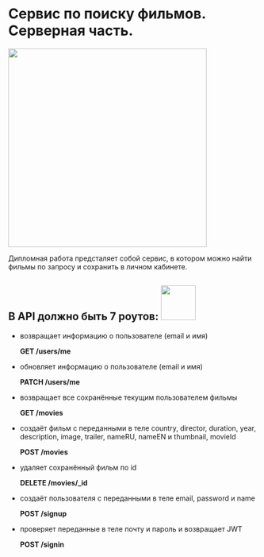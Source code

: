 # Сервис по поиску фильмов. Серверная часть.

<img src="https://media.giphy.com/media/2XflxzDAw5pn6WaA372/giphy.gif" width="400" height="400">

Дипломная работа предсталяет собой сервис, в котором можно найти фильмы по запросу и сохранить в личном кабинете.

## В API должно быть 7 роутов: <img src="https://media.giphy.com/media/l4vdxJO98HZpLbtb2c/giphy.gif" width="70" height="70">

- возвращает информацию о пользователе (email и имя)

  **GET /users/me**

- обновляет информацию о пользователе (email и имя)

  **PATCH /users/me**

- возвращает все сохранённые текущим пользователем фильмы

  **GET /movies**

- создаёт фильм с переданными в теле country, director, duration, year, description, image, trailer, nameRU, nameEN и thumbnail, movieId

  **POST /movies**

- удаляет сохранённый фильм по id

  **DELETE /movies/\_id**

- создаёт пользователя с переданными в теле email, password и name

  **POST /signup**

- проверяет переданные в теле почту и пароль и возвращает JWT

  **POST /signin**
